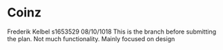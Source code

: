 # Coinz
Frederik Kelbel s1653529
08/10/1018 This is the branch before submitting the plan. Not much functionality. Mainly focused on design
